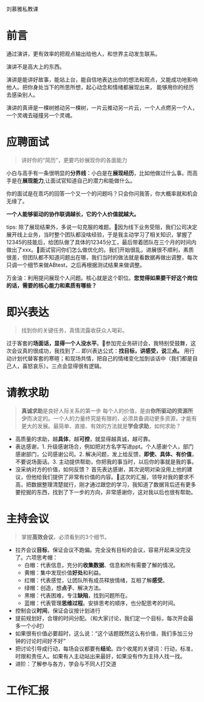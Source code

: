 刘慕雅私教课
# 前言
 通过演讲，更有效率的把观点输出给他人，和世界主动发生联系。

 演讲不是高大上的东西。

 演讲是能讲好故事，能站上台，能自信地表达出你的想法和观点，又能成功地影响他人。把你身处当下的所思所想，起心动念和情绪都展现出来，
能够用你的经历去感染别人。

 演讲的真谛是一棵树撼动另一棵树，一片云推动另一片云，一个人点燃另一个人，一个灵魂去碰撞另一个灵魂。

# 应聘面试
> 讲好你的“简历”，更要巧妙展现你的各面能力

 小白与高手有一条很明显的**分界线**：小白是在**展现经历**，比如他做过什么事。而高手是在**展现能力**,让面试官知道自己的潜力和能做什么。

 你的面试是在乖巧的回答一个又一个的问题吗？只会你问我答，你大概率就和机会无缘了。

 **一个人能够驱动的协作联调越长，它的个人价值就越大。**
  
  tips: 除了展现结果外，多说一句克服的难题。🌰因为线下业务受阻，我们公司决定展开线上业务，当时整个团队都没啥经验，于是我主动学习了相关知识，掌握了12345的技能后，给团队做了具体的12345分工，最后带着团队在三个月的时间内做出了xxx。🌰面试官问你们怎么做优化的。我们开始很乱，进展很不顺利，素质很差，但团队都不知道问题出在哪，我们当时的做法就是看数据再做出调整，每次只调一个细节来做ABtest，之后再根据测试结果来做调整。

 万金油：利用提问展现个人问题。核心就是这个职位。**您觉得如果要干好这个岗位的话，需要的核心能力和素质有哪些？**

# 即兴表达
> 找到你的关键任务，真情流露收获众人喝彩。

 过于客套的**场面话，显得一个人没水平**。🌰参加完业务研讨会，我特别受鼓舞，这次会议真的很成功，我找到了...
 即兴表达公式：**找目标，讲感受，说三点。** 用行动计划代替客套的寒暄；和现场共情，把自己的情绪变化加到谈话中（我们都是自己人，喜怒哀乐）。三点会显得很有逻辑。

# 请教求助
> **真诚求助**是良好人际关系的第一步
 每个人的价值，是由**你所驱动的资源所少**而决定的。一个人的力量终究是有限的，必须具备调动更多资源，才能有更大的发展。最简单、直接、有效的方法就是**学会求助**，如何求助？
 - 高质量的求助，越**具体**，越**可控**，就显得越真诚，越可靠。
 - 表达感谢，1. 升级感谢场合，例如把对方名字写进ppt。个人感谢个人，部门感谢部门，公司感谢公司。2. 解决问题，发上给反馈，**即使、具体、有价值**，不要说场面话。3. 主动提供帮助，你把我的事当时，以后你的事就是我的事。
 - 没采纳对方的价值，如何反馈？ 首先表达感谢，其次说明对染没用上他的建议，但他给我们提供了非常有价值的内容。🌰这次的汇报，领导对我的要求不高，把数据整理清楚就行，刚才通过跟您的学习，我知道了数据背后还有更多要挖掘的东西，找到了下一步的方向，非常感谢你，这对我以后也很有帮助。
 
# 主持会议
> 掌握**高效会议**，必须看到的3个细节。
 - 拉齐会议**目标**，保证会议不跑偏。完全没有目标的会议，容易开起来没完没了。六项思考帽：
   - 白帽：代表信息，充分的**收集数据**、信息和所有需要了解的情况。
   - 黄帽：集中发现价值**好处**和利益。
   - 红帽：代表感觉，让团队所有成员释放情绪，互相了解**感受**。
   - 绿帽：创造，想**点子**、解决方法。
   - 黑帽：代表困难，专注**缺陷**，找到问题所在。
   - 蓝帽：代表管理**思维过程**。安排思考的顺序，也分配思考的时间。
  - 控制会议**时间**，保证会议按计划进行
   - 提前规划好，合理的时间分配。（和大家讨论，我们定一个目标，每次开会最多一个小时）
   - 如果很有价值必要超时，这么说：“这个话题既然这么有价值，我们多加三分钟的讨论时间好不好”
   - 把讨论引导成行动，每场会议都要有**结论**。四个收尾的关键词：行动，标准，时限和责任人。如果有人主动站出来最好，如果没有作为主持人找一找。
  - 进阶：了解参与各方，学会与不同人打交道
 
# 工作汇报







